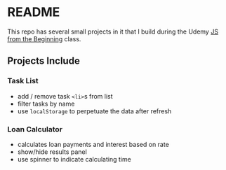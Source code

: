 # README

This repo has several small projects in it that I build during the Udemy [JS from the Beginning](https://www.udemy.com/modern-javascript-from-the-beginning/) class.


## Projects Include

### Task List

- add / remove task `<li>`s from list
- filter tasks by name
- use `localStorage` to perpetuate the data after refresh

### Loan Calculator

- calculates loan payments and interest based on rate
- show/hide results panel
- use spinner to indicate calculating time
